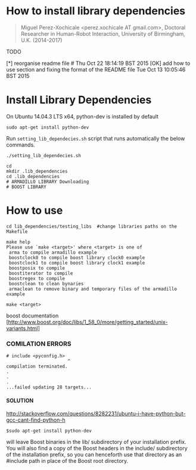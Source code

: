 How to install library dependencies
=======

> Miguel Perez-Xochicale <perez.xochicale AT gmail.com>,
> Doctoral Researcher in Human-Robot Interaction,
> University of Birmingham, U.K. (2014-2017)


TODO

[*] reorganise readme file # Thu Oct 22 18:14:19 BST 2015
[OK] add how to use section and fixing the format of the README file
Tue Oct 13 10:05:46 BST 2015


# Install Library Dependencies 

On Ubuntu 14.04.3 LTS x64, python-dev is installed by default

```
sudo apt-get install python-dev
```

Run `setting_lib_dependecies.sh` script that runs automatically the below commands.
```
./setting_lib_dependecies.sh
```

```
cd
mkdir .lib_dependencies
cd .lib_dependencies
# ARMADILLO LIBRARY Downloading
# BOOST LIBRARY
```

# How to use

```
cd lib_dependencies/testing_libs  #change libraries paths on the Makefile
```

```
make help
Please use `make <target>' where <target> is one of
 arma to compile armadillo example
 boostclock0 to compile boost library clock0 example
 boostclock1 to compile boost library clock1 example
 boostposix to compile
 boostiterator to compile
 boostregex to compile
 boostclean to clean bynaries
 armaclean to remove binary and temporary files of the armadillo example
```

```
make <target>
```


boost documentation 
[http://www.boost.org/doc/libs/1_58_0/more/getting_started/unix-variants.html]



### COMILATION ERRORS

```
# include <pyconfig.h>
                       ^
compilation terminated.
.
.
.
...failed updating 28 targets...
```

#### SOLUTION
http://stackoverflow.com/questions/8282231/ubuntu-i-have-python-but-gcc-cant-find-python-h

```
$sudo apt-get install python-dev 
```

will leave Boost binaries in the lib/ subdirectory of your installation prefix. 
You will also find a copy of the Boost headers in the include/ subdirectory of the installation prefix, 
so you can henceforth use that directory as an #include path in place of the Boost root directory.
